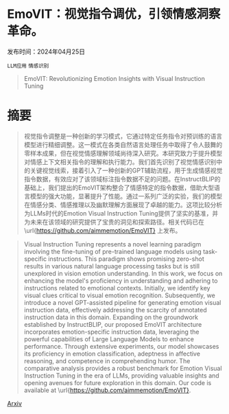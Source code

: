 # EmoVIT：视觉指令调优，引领情感洞察革命。

发布时间：2024年04月25日

`LLM应用` `情感识别`

> EmoVIT: Revolutionizing Emotion Insights with Visual Instruction Tuning

# 摘要

> 视觉指令调整是一种创新的学习模式，它通过特定任务指令对预训练的语言模型进行精细调整。这一模式在各类自然语言处理任务中取得了令人鼓舞的零样本成果，但在视觉情感理解领域尚待深入研究。本研究致力于提升模型对情感上下文相关指令的理解和执行能力。我们首先识别了视觉情感识别中的关键视觉线索，接着引入了一种创新的GPT辅助流程，用于生成情感视觉指令数据，有效应对了该领域标注指令数据不足的问题。在InstructBLIP的基础上，我们提出的EmoVIT架构整合了情感特定的指令数据，借助大型语言模型的强大功能，显著提升了性能。通过一系列广泛的实验，我们的模型在情感分类、情感推理以及幽默理解方面展现了卓越的能力。这项比较分析为LLMs时代的Emotion Visual Instruction Tuning提供了坚实的基准，并为未来在该领域的研究提供了宝贵的洞见和探索路径。相关代码已在 \url{https://github.com/aimmemotion/EmoVIT} 上发布。

> Visual Instruction Tuning represents a novel learning paradigm involving the fine-tuning of pre-trained language models using task-specific instructions. This paradigm shows promising zero-shot results in various natural language processing tasks but is still unexplored in vision emotion understanding. In this work, we focus on enhancing the model's proficiency in understanding and adhering to instructions related to emotional contexts. Initially, we identify key visual clues critical to visual emotion recognition. Subsequently, we introduce a novel GPT-assisted pipeline for generating emotion visual instruction data, effectively addressing the scarcity of annotated instruction data in this domain. Expanding on the groundwork established by InstructBLIP, our proposed EmoVIT architecture incorporates emotion-specific instruction data, leveraging the powerful capabilities of Large Language Models to enhance performance. Through extensive experiments, our model showcases its proficiency in emotion classification, adeptness in affective reasoning, and competence in comprehending humor. The comparative analysis provides a robust benchmark for Emotion Visual Instruction Tuning in the era of LLMs, providing valuable insights and opening avenues for future exploration in this domain. Our code is available at \url{https://github.com/aimmemotion/EmoVIT}.

[Arxiv](https://arxiv.org/abs/2404.16670)